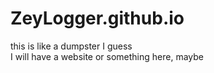 # ZeyLogger.github.io
this is like a dumpster I guess <br>
I will have a website or something here, maybe
